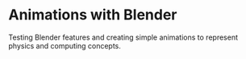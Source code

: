 # Animations with Blender

Testing Blender features and creating simple animations to represent physics and computing concepts. 
